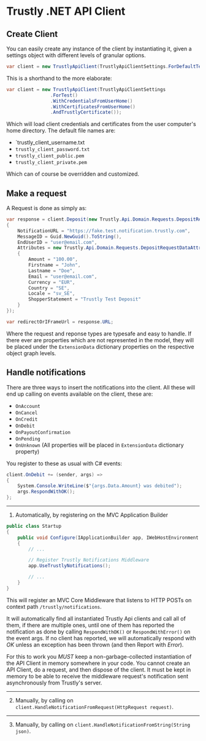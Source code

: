 # Trustly .NET API Client

## Create Client

You can easily create any instance of the client by instantiating it, given a settings object with different levels of granular options.

```C#
var client = new TrustlyApiClient(TrustlyApiClientSettings.ForDefaultTest());
```

This is a shorthand to the more elaborate:

```C#
var client = new TrustlyApiClient(TrustlyApiClientSettings
                .ForTest()
                .WithCredentialsFromUserHome()
                .WithCertificatesFromUserHome()
                .AndTrustlyCertificate());
```

Which will load client credentials and certificates from the user computer's home directory.
The default file names are:

* `trustly_client_username.txt
* `trustly_client_password.txt`
* `trustly_client_public.pem`
* `trustly_client_private.pem`

Which can of course be overridden and customized.

## Make a request

A Request is done as simply as:

```C#
var response = client.Deposit(new Trustly.Api.Domain.Requests.DepositRequestData
{
    NotificationURL = "https://fake.test.notification.trustly.com",
    MessageID = Guid.NewGuid().ToString(),
    EndUserID = "user@email.com",
    Attributes = new Trustly.Api.Domain.Requests.DepositRequestDataAttributes
    {
        Amount = "100.00",
        Firstname = "John",
        Lastname = "Doe",
        Email = "user@email.com",
        Currency = "EUR",
        Country = "SE",
        Locale = "sv_SE",
        ShopperStatement = "Trustly Test Deposit"
    }
});

var redirectOrIFrameUrl = response.URL;
```

Where the request and reponse types are typesafe and easy to handle. If there ever are properties which are not represented in the model, they will be placed under the `ExtensionData` dictionary properties on the respective object graph levels.

## Handle notifications

There are three ways to insert the notifications into the client.
All these will end up calling on events available on the client, these are:

* `OnAccount`
* `OnCancel`
* `OnCredit`
* `OnDebit`
* `OnPayoutConfirmation`
* `OnPending`
* `OnUnknown` (All properties will be placed in `ExtensionData` dictionary property)

You register to these as usual with C# events:

```C#
client.OnDebit += (sender, args) =>
{
    System.Console.WriteLine($"{args.Data.Amount} was debited");
    args.RespondWithOK();
};
```

---

1. Automatically, by registering on the MVC Application Builder

```C#
public class Startup
{
    public void Configure(IApplicationBuilder app, IWebHostEnvironment env)
    {
        // ...

        // Register Trustly Notifications Middleware
        app.UseTrustlyNotifications();

        // ...
    }
}
```

This will register an MVC Core Middleware that listens to HTTP POSTs on context path `/trustly/notifications`.

It will automatically find all instantiated Trustly Api clients and call all of them, if there are multiple ones, until one of them has reported the notification as done by calling `RespondWithOK()` or `RespondWithError()` on the event args. If no client has reported, we will automatically respond with *OK* unless an exception has been thrown (and then Report with *Error*).

For this to work you *MUST* keep a non-garbage-collected instantiation of the API Client in memory somewhere in your code.
You cannot create an API Client, do a request, and then dispose of the client. It must be kept in memory to be able to receive the middleware request's notification sent asynchronously from Trustly's server.

---

2. Manually, by calling on `client.HandleNotificationFromRequest(HttpRequest request)`.

---

3. Manually, by calling on `client.HandleNotificationFromString(String json)`.

